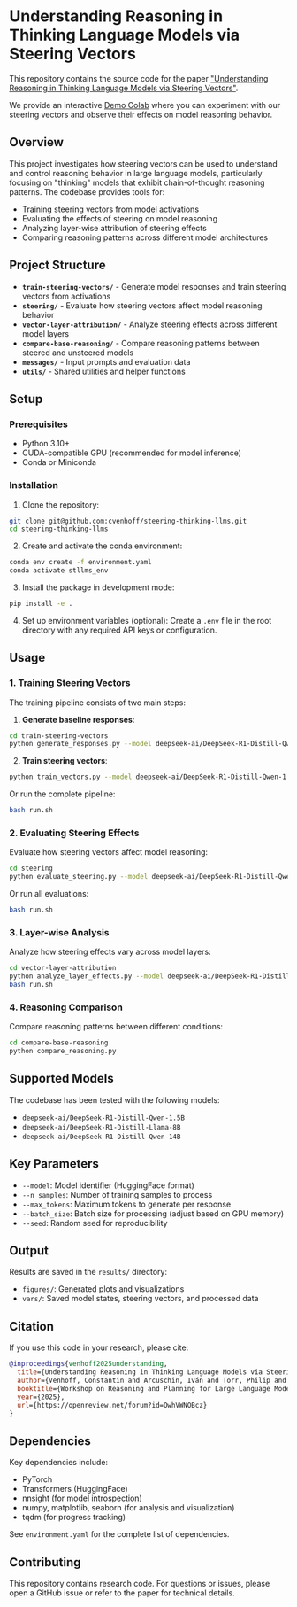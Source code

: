 # Understanding Reasoning in Thinking Language Models via Steering Vectors

This repository contains the source code for the paper ["Understanding Reasoning in Thinking Language Models via Steering Vectors"](https://arxiv.org/abs/2506.18167).

We provide an interactive [Demo Colab](https://colab.research.google.com/drive/1CXadiO7XZP216QvIyUUfhnJzKgz-EMew) where you can experiment with our steering vectors and observe their effects on model reasoning behavior.


## Overview

This project investigates how steering vectors can be used to understand and control reasoning behavior in large language models, particularly focusing on "thinking" models that exhibit chain-of-thought reasoning patterns. The codebase provides tools for:

- Training steering vectors from model activations
- Evaluating the effects of steering on model reasoning
- Analyzing layer-wise attribution of steering effects
- Comparing reasoning patterns across different model architectures

## Project Structure

- **`train-steering-vectors/`** - Generate model responses and train steering vectors from activations
- **`steering/`** - Evaluate how steering vectors affect model reasoning behavior
- **`vector-layer-attribution/`** - Analyze steering effects across different model layers
- **`compare-base-reasoning/`** - Compare reasoning patterns between steered and unsteered models
- **`messages/`** - Input prompts and evaluation data
- **`utils/`** - Shared utilities and helper functions

## Setup

### Prerequisites

- Python 3.10+
- CUDA-compatible GPU (recommended for model inference)
- Conda or Miniconda

### Installation

1. Clone the repository:
```bash
git clone git@github.com:cvenhoff/steering-thinking-llms.git
cd steering-thinking-llms
```

2. Create and activate the conda environment:
```bash
conda env create -f environment.yaml
conda activate stllms_env
```

3. Install the package in development mode:
```bash
pip install -e .
```

4. Set up environment variables (optional):
Create a `.env` file in the root directory with any required API keys or configuration.

## Usage

### 1. Training Steering Vectors

The training pipeline consists of two main steps:

1. **Generate baseline responses**:
```bash
cd train-steering-vectors
python generate_responses.py --model deepseek-ai/DeepSeek-R1-Distill-Qwen-1.5B --n_samples 500 --max_tokens 1000
```

2. **Train steering vectors**:
```bash
python train_vectors.py --model deepseek-ai/DeepSeek-R1-Distill-Qwen-1.5B --n_samples 500
```

Or run the complete pipeline:
```bash
bash run.sh
```

### 2. Evaluating Steering Effects

Evaluate how steering vectors affect model reasoning:

```bash
cd steering
python evaluate_steering.py --model deepseek-ai/DeepSeek-R1-Distill-Qwen-1.5B --n_examples 50
```

Or run all evaluations:
```bash
bash run.sh
```

### 3. Layer-wise Analysis

Analyze how steering effects vary across model layers:

```bash
cd vector-layer-attribution
python analyze_layer_effects.py --model deepseek-ai/DeepSeek-R1-Distill-Qwen-1.5B
bash run.sh
```

### 4. Reasoning Comparison

Compare reasoning patterns between different conditions:

```bash
cd compare-base-reasoning
python compare_reasoning.py
```

## Supported Models

The codebase has been tested with the following models:
- `deepseek-ai/DeepSeek-R1-Distill-Qwen-1.5B`
- `deepseek-ai/DeepSeek-R1-Distill-Llama-8B`
- `deepseek-ai/DeepSeek-R1-Distill-Qwen-14B`

## Key Parameters

- `--model`: Model identifier (HuggingFace format)
- `--n_samples`: Number of training samples to process
- `--max_tokens`: Maximum tokens to generate per response
- `--batch_size`: Batch size for processing (adjust based on GPU memory)
- `--seed`: Random seed for reproducibility

## Output

Results are saved in the `results/` directory:
- `figures/`: Generated plots and visualizations
- `vars/`: Saved model states, steering vectors, and processed data

## Citation

If you use this code in your research, please cite:

```bibtex
@inproceedings{venhoff2025understanding,
  title={Understanding Reasoning in Thinking Language Models via Steering Vectors},
  author={Venhoff, Constantin and Arcuschin, Iván and Torr, Philip and Conmy, Arthur and Nanda, Neel},
  booktitle={Workshop on Reasoning and Planning for Large Language Models},
  year={2025},
  url={https://openreview.net/forum?id=OwhVWNOBcz}
}
```

## Dependencies

Key dependencies include:
- PyTorch
- Transformers (HuggingFace)
- nnsight (for model introspection)
- numpy, matplotlib, seaborn (for analysis and visualization)
- tqdm (for progress tracking)

See `environment.yaml` for the complete list of dependencies.

## Contributing

This repository contains research code. For questions or issues, please open a GitHub issue or refer to the paper for technical details.